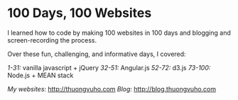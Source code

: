 100 Days, 100 Websites
======================

I learned how to code by making 100 websites in 100 days and blogging and screen-recording the process.


Over these fun, challenging, and informative days, I covered:

*1-31:* vanilla javascript + jQuery
*32-51:* Angular.js
*52-72:* d3.js
*73-100:* Node.js + MEAN stack

*My websites:* http://thuongvuho.com
*Blog:* http://blog.thuongvuho.com
